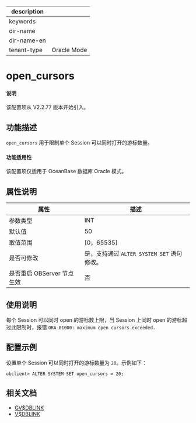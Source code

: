 |description||
|---|---|
|keywords||
|dir-name||
|dir-name-en||
|tenant-type| Oracle Mode|

# open_cursors

<main id="notice" type='explain'>
  <h4>说明</h4>
  <p>该配置项从 V2.2.77 版本开始引入。</p>
</main>

## 功能描述

`open_cursors` 用于限制单个 Session 可以同时打开的游标数量。

<main id="notice" type="">
  <h4>功能适用性</h4>
  <p>该配置项仅适用于 OceanBase 数据库 Oracle 模式。</p>
</main>

## 属性说明

|        属性        |     描述      |
|------------------|-------------|
| 参数类型             | INT          |
| 默认值              | 50          |
| 取值范围             | [0，65535] |
| 是否可修改  | 是，支持通过 `ALTER SYSTEM SET` 语句修改。|
| 是否重启 OBServer 节点生效 | 否           |

## 使用说明

每个 Session 可以同时 open 的游标数上限，当 Session 上同时 open 的游标超过此限制时，报错 `ORA-01000: maximum open cursors exceeded.`

## 配置示例

设置单个 Session 可以同时打开的游标数量为 `20`。示例如下：

```shell
obclient> ALTER SYSTEM SET open_cursors = 20;
```

## 相关文档

* [GV$DBLINK](../../../../700.reference/700.system-views/500.system-view-of-oracle-mode/300.performance-view-of-oracle-mode/1400.gv-dblink-of-oracle-mode.md)
* [V$DBLINK](../../../../700.reference/700.system-views/500.system-view-of-oracle-mode/300.performance-view-of-oracle-mode/5100.v-dblink-of-oracle-mode.md)
